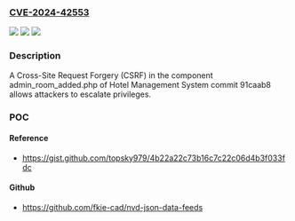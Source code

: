 ### [CVE-2024-42553](https://cve.mitre.org/cgi-bin/cvename.cgi?name=CVE-2024-42553)
![](https://img.shields.io/static/v1?label=Product&message=n%2Fa&color=blue)
![](https://img.shields.io/static/v1?label=Version&message=n%2Fa&color=blue)
![](https://img.shields.io/static/v1?label=Vulnerability&message=n%2Fa&color=brighgreen)

### Description

A Cross-Site Request Forgery (CSRF) in the component admin_room_added.php of Hotel Management System commit 91caab8 allows attackers to escalate privileges.

### POC

#### Reference
- https://gist.github.com/topsky979/4b22a22c73b16c7c22c06d4b3f033fdc

#### Github
- https://github.com/fkie-cad/nvd-json-data-feeds

